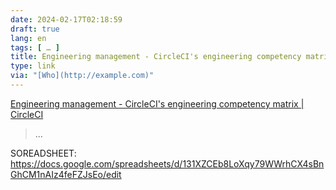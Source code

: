 ```yaml
---
date: 2024-02-17T02:18:59
draft: true
lang: en
tags: [ … ]
title: Engineering management - CircleCI's engineering competency matrix | CircleCI
type: link
via: "[Who](http://example.com)"
---
```


[Engineering management - CircleCI's engineering competency matrix | CircleCI](https://circleci.com/blog/why-we-re-designed-our-engineering-career-paths-at-circleci/)

> …


SOREADSHEET:
https://docs.google.com/spreadsheets/d/131XZCEb8LoXqy79WWrhCX4sBnGhCM1nAIz4feFZJsEo/edit
